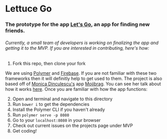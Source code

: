 # Lettuce Go
### The prototype for the app [Let's Go](https://do-stuff-find-people.appspot.com), an app for finding new friends.

###### Currently, a small team of developers is working on finalizing the app and getting it to the MVP. If you are interested in contributing, here's how:

1. Fork this repo, then clone your fork

We are using [Polymer](https://www.polymer-project.org/) and [Firebase](https://firebase.google.com/). If you are not familiar with these two frameworks then it will definitly help to get used to them. The project is also based off of [Monica Dinculescu's](https://github.com/notwaldorf) app [Mojibrag](https://mojibrag.firebaseapp.com/?lang=en). You can see her talk about how it works [here](https://www.youtube.com/watch?v=6t2JRKTCYbI). Once you are familiar with how the app functions:

2. Open and terminal and navigate to this directory
3. Run `bower i` to get the dependencies
3. Install the Polymer CLI if you haven't already
4. Run `polymer serve -p 8080`
5. Go to your `localhost:8080` in your browser
6. Check out current issues on the projects page under MVP
7. Get coding!

